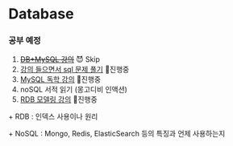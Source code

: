 # Database

### 공부 예정

1. ~~[DB+MySQL 강의](https://www.inflearn.com/course/database-2-mysql-%EA%B0%95%EC%A2%8C#)~~ 😈 Skip
2. [강의 들으면서 sql 문제 풀기](https://programmers.co.kr/learn/challenges?tab=sql_practice_kit) 🧐진행중
3. [MySQL 독학 강의](https://stricky.tistory.com/category/Database/sql%20%EA%B0%95%EC%9D%98) 🥱진행중
4. noSQL 서적 읽기 (몽고디비 인액션)
5. [RDB 모델링 강의](https://www.inflearn.com/course/%EA%B4%80%EA%B3%84%ED%98%95%EB%8D%B0%EC%9D%B4%ED%84%B0%EB%B2%A0%EC%9D%B4%EC%8A%A4-RDBMS#curriculum) 🧐진행중

\+ RDB : 인덱스 사용이나 원리

\+ NoSQL : Mongo, Redis, ElasticSearch 등의 특징과 언제 사용하는지
